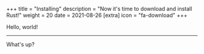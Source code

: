 +++
title = "Installing"
description = "Now it's time to download and install Rust!"
weight = 20
date = 2021-08-26
[extra]
icon = "fa-download"
+++

Hello, world!

---

What's up?